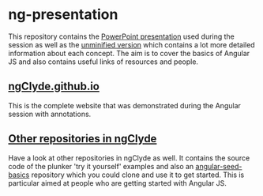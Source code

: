 # ng-presentation
This repository contains the [PowerPoint presentation](https://github.com/ngClyde/ng-presentation/blob/master/AngularJS-ClydeDSouza-min.pptx) used during the session as well as the [unminified version](https://github.com/ngClyde/ng-presentation/blob/master/AngularJS-ClydeDSouza-detailed.pptx) which contains a lot more detailed information about each concept. The aim is to cover the basics of Angular JS and also contains useful links of resources and people.

## [ngClyde.github.io](https://github.com/ngClyde/ngClyde.github.io)
This is the complete website that was demonstrated during the Angular session with annotations.

## [Other repositories in ngClyde](https://github.com/ngClyde/)
Have a look at other repositories in ngClyde as well. It contains the source code of the plunker 'try it yourself' examples and also an [angular-seed-basics](https://github.com/ngClyde/ng-seed) repository which you could clone and use it to get started. This is particular aimed at people who are getting started with Angular JS.
